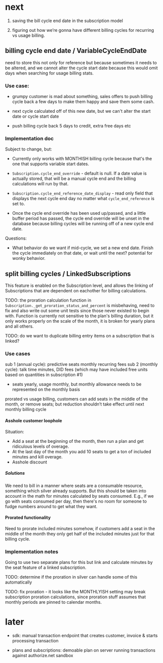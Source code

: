# next

1. saving the bill cycle end date in the subscription model

2. figuring out how we’re gonna have different billing cycles for recurring vs
   usage billing.

## billing cycle end date / VariableCycleEndDate

need to store this not only for reference but because sometimes it needs to be
altered, and we cannot alter the cycle start date because this would omit days
when searching for usage billing stats.

### Use case:

 - grumpy customer is mad about something, sales offers to push billing cycle
   back a few days to make them happy and save them some cash.

 - next cycle calculated off of this new date, but we can't alter the start
   date or cycle start date

 - push billing cycle back 5 days to credit, extra free days etc
 
### Implementation doc

Subject to change, but: 

 * Currently only works with MONTHISH billing cycle because that's the one that
   supports variable start dates.

 * `Subscription.cycle_end_override` - default is null.  If a date value is
   actually stored, that will be a manual cycle end and the billing
   calculations will run by that.

 * `Subscription.cycle_end_reference_date_display` - read only field that
   displays the next cycle end day no matter what `cycle_end_reference` is set
   to.

 * Once the cycle end override has been used up/passed, and a little buffer
   period has passed, the cycle end override will be unset in the database
   because billing cycles will be running off of a new cycle end date.

Questions:

 * What behavior do we want if mid-cycle, we set a new end date. Finish the
   cycle immediately on that date, or wait until the next? potential for wonky
   behavior.

## split billing cycles / LinkedSubscriptions

This feature is enabled on the Subscription level, and allows the linking of
Subscriptions that are dependent on eachother for billing calculations.

TODO: the proration calculation function in
`Subscription._get_proration_status_and_percent` is misbehaving, need to fix
and also write out some unit tests since those never existed to begin with.
Function is currently not sensitive to the plan's billing duration, but it only
works properly on the scale of the month, it is broken for yearly plans and all
others.

TODO: do we want to duplicate billing entry items on a subscription that is
  linked?

### Use cases

sub 1 (annual cycle): predictive seats monthly recurring fees
sub 2 (monthly cycle): talk time minutes, DID fees (which may have included
free units based on quantities in subscription #1)

- seats yearly, usage monthly, but monthly allowance needs to be represented on
  the monthly basis 

prorated vs usage billing, customers can add seats in the middle of the month,
or remove seats; but reduction shouldn’t take effect until next monthly billing
cycle 

#### Asshole customer loophole

Situation:

- Add a seat at the beginning of the month, then run a plan and get ridiculous
  levels of overage. 
- At the last day of the month you add 10 seats to get a ton of included
  minutes and kill overage.
- Asshole discount

##### Solutions

We need to bill in a manner where seats are a consumable resource, something
which silver already supports. But this should be taken into account in the
math for minutes calculated by seats consumed. E.g., if we go with seats
consumed per day, then there's no room for someone to fudge numbers around to
get what they want.

#### Prorated functionality

Need to prorate included minutes somehow, if customers add a seat in the middle
of the month they only get half of the included minutes just for that billing
cycle.

### Implementation notes

Going to use two separate plans for this but link and calculate minutes by the
seat feature of a linked subscription.

TODO: determine if the proration in silver can handle some of this
automatically

TODO: fix proration - it looks like the MONTHLYISH setting may break
subscription proration calculations, since proration stuff assumes that monthly
periods are pinned to calendar months.


# later

* sdk: manual transaction endpoint that creates customer, invoice & starts
  processing transaction

* plans and subscriptions: demoable plan on server running transactions against
  authorize.net sandbox

